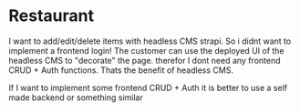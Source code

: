 # Restaurant

I want to add/edit/delete items with headless CMS strapi. So i didnt want to implement a frontend login! The customer can use the deployed UI of the headless CMS to "decorate" the page.
therefor I dont need any frontend CRUD + Auth functions. Thats the benefit of headless CMS.

If I want to implement some frontend CRUD + Auth it is better to use a self made backend or something similar
